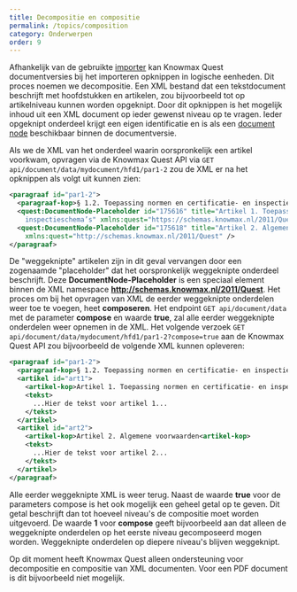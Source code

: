 ```yaml
---
title: Decompositie en compositie
permalink: /topics/composition
category: Onderwerpen
order: 9
---
```


Afhankelijk van de gebruikte [importer](/topics/importers) kan Knowmax Quest documentversies bij het importeren opknippen in logische eenheden. Dit proces noemen we decompositie. Een XML bestand dat een tekstdocument beschrijft met hoofdstukken en artikelen, zou bijvoorbeeld tot op artikelniveau kunnen worden opgeknipt. Door dit opknippen is het mogelijk inhoud uit een XML document op ieder gewenst niveau op te vragen. Ieder opgeknipt onderdeel krijgt een eigen identificatie en is als een [document node](/topics/document-structure) beschikbaar binnen de documentversie.

Als we de XML van het onderdeel waarin oorspronkelijk een artikel voorkwam, opvragen via de Knowmax Quest API via ```GET api/document/data/mydocument/hfd1/par1-2``` zou de XML er na het opknippen als volgt uit kunnen zien:

```XML
<paragraaf id="par1-2">        
  <paragraaf-kop>§ 1.2. Toepassing normen en certificatie- en inspectieschema’s</paragraaf-kop>
  <quest:DocumentNode-Placeholder id="175616" title="Artikel 1. Toepassing normen en certificatie- en 
    inspectieschema’s" xmlns:quest="https://schemas.knowmax.nl/2011/Quest" />
  <quest:DocumentNode-Placeholder id="175618" title="Artikel 2. Algemene voorwaarden"
    xmlns:quest="http://schemas.knowmax.nl/2011/Quest" />    
</paragraaf>
```

De "weggeknipte" artikelen zijn in dit geval vervangen door een zogenaamde "placeholder" dat het oorspronkelijk weggeknipte onderdeel beschrijft. Deze **DocumentNode-Placeholder** is een speciaal element binnen de XML namespace **http://schemas.knowmax.nl/2011/Quest**. Het proces om bij het opvragen van XML de eerder weggeknipte onderdelen weer toe te voegen, heet **composeren**. Het endpoint ```GET api/document/data``` met de parameter **compose** en waarde **true**, zal alle eerder weggeknipte onderdelen weer opnemen in de XML. Het volgende verzoek ```GET api/document/data/mydocument/hfd1/par1-2?compose=true``` aan de Knowmax Quest API zou bijvoorbeeld de volgende XML kunnen opleveren:

```xml
<paragraaf id="par1-2">        
  <paragraaf-kop>§ 1.2. Toepassing normen en certificatie- en inspectieschema’s</paragraaf-kop>
  <artikel id="art1">
    <artikel-kop>Artikel 1. Toepassing normen en certificatie- en inspectieschema’s<artikel-kop>
    <tekst>
      ...Hier de tekst voor artikel 1...
    </tekst>    
  </artikel>
  <artikel id="art2">
    <artikel-kop>Artikel 2. Algemene voorwaarden<artikel-kop>
    <tekst>
      ...Hier de tekst voor artikel 2...
    </tekst>
  </artikel>
</paragraaf>
```
Alle eerder weggeknipte XML is weer terug. Naast de waarde **true** voor de parameters compose is het ook mogelijk een geheel getal op te geven. Dit getal beschrijft dan tot hoeveel niveau's de compositie moet worden uitgevoerd. De waarde **1** voor **compose** geeft bijvoorbeeld aan dat alleen de weggeknipte onderdelen op het eerste niveau gecomposeerd mogen worden. Weggeknipte onderdelen op diepere niveau's blijven weggeknipt.

Op dit moment heeft Knowmax Quest alleen ondersteuning voor decompositie en compositie van XML documenten. Voor een PDF document is dit bijvoorbeeld niet mogelijk.
